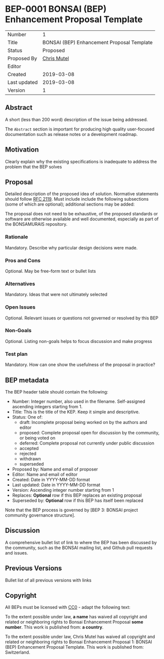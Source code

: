 # BEP-0001 BONSAI (BEP) Enhancement Proposal Template

| | |
| - | - |
| Number | 1 |
| Title | BONSAI (BEP) Enhancement Proposal Template |
| Status | Proposed |
| Proposed By | [Chris Mutel](chris.mutel@bonsai.uno ) |
| Editor | |
| Created | 2019-03-08 |
| Last updated | 2019-03-08 |
| Version | 1 |

## Abstract

A short (less than 200 word) description of the issue being addressed.

The `Abstract` section is important for producing high quality user-focused documentation such as release notes or a development roadmap.

## Motivation

Clearly explain why the existing specifications is inadequate to address the problem that the BEP solves

## Proposal

Detailed description of the proposed idea of solution. Normative statements should follow [RFC 2119](https://www.ietf.org/rfc/rfc2119.txt). Must include include the following subsections (some of which are optional); additional sections may be added:

The proposal does not need to be exhaustive, of the proposed standards or software are otherwise available and well documented, especially as part of the BONSAMURAIS repository.

### Rationale

Mandatory. Describe why particular design decisions were made.

### Pros and Cons

Optional. May be free-form text or bullet lists

### Alternatives

Mandatory. Ideas that were not ultimately selected

### Open Issues

Optional. Relevant issues or questions not governed or resolved by this BEP

### Non-Goals

Optional. Listing non-goals helps to focus discussion and make progress

### Test plan

Mandatory. How can one show the usefulness of the proposal in practice?

## BEP metadata

The BEP header table should contain the following:

* Number: Integer number, also used in the filename. Self-assigned ascending integers starting from 1.
* Title: This is the title of the KEP. Keep it simple and descriptive.
* Status: One of:
    * draft: Incomplete proposal being worked on by the authors and editor
    * proposed: Complete proposal open for discussion by the community, or being voted on
    * deferred: Complete proposal not currently under public discussion
    * accepted
    * rejected
    * withdrawn
    * superseded
* Proposed by: Name and email of proposer
* Editor: Name and email of editor
* Created: Date in YYYY-MM-DD format
* Last updated: Date in YYYY-MM-DD format
* Version: Ascending integer number starting from 1
* Replaces: **Optional** row if this BEP replaces an existing proposal
* Superseded by: **Optional** row if this BEP has itself been replaced

Note that the BEP process is governed by [BEP 3: BONSAI project community governance structure].

## Discussion

A comprehensive bullet list of link to where the BEP has been discussed by the community, such as the BONSAI mailing list, and Github pull requests and issues.

## Previous Versions

Bullet list of all previous versions with links

## Copyright

All BEPs must be licensed with [CC0](https://creativecommons.org/publicdomain/zero/1.0/) - adapt the following text:

  To the extent possible under law, **a name** has waived all copyright and related or neighboring
  rights to Bonsai Enhancement Proposal **some number**. This work is published from: **a country**.

To the extent possible under law, Chris Mutel has waived all copyright and related or neighboring rights to Bonsai Enhancement Proposal 1: BONSAI (BEP) Enhancement Proposal Template. This work is published from: Switzerland.
